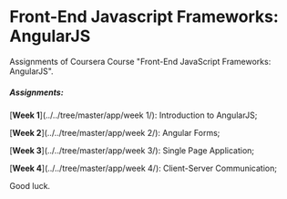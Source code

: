 # Front-End Javascript Frameworks: AngularJS

Assignments of Coursera Course "Front-End JavaScript Frameworks: AngularJS".

##### Assignments:

[**Week 1**](../../tree/master/app/week 1/): Introduction to AngularJS;

[**Week 2**](../../tree/master/app/week 2/): Angular Forms;

[**Week 3**](../../tree/master/app/week 3/): Single Page Application;

[**Week 4**](../../tree/master/app/week 4/): Client-Server Communication;

Good luck.

